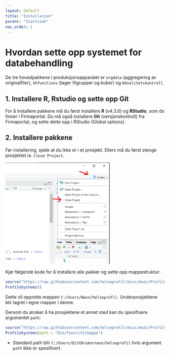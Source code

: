 ```yaml
---
layout: default
title: "Installasjon"
parent: "Startside"
nav_order: 1  
---
```


# Hvordan sette opp systemet for databehandling

De tre hovedpakkene i produksjonsapparatet er `orgdata` (aggregering av originalfiler), `khfunctions` (lager filgrupper og kuber) og `KHvalitetskontroll`. 

## 1. Installere R, Rstudio og sette opp Git
For å installere pakkene må du først installere **R** (v4.3.0) og **RStudio**, som du  finner i Firmaportal. 
Du må også installere  **Git** (versjonskontroll) fra Firmaportal, og sette dette opp i RStudio (Global options). 

## 2. Installere pakkene
Før installering, sjekk at du ikke er i et prosjekt. Ellers må du først stenge prosjektet ie. `Close Project`.
<p align="left"><img src="img/RStudio-project.png" width="330"/></p>

Kjør følgende kode for å installere alle pakker og sette opp mappestruktur:

```R
source("https://raw.githubusercontent.com/helseprofil/misc/main/ProfileSystems.R")
ProfileSystems()
```

Dette vil opprette mappen `C:/Users/Navn/helseprofil`. Underprosjektene blir lagret i egne mapper i denne. 

Dersom du ønsker å ha prosjektene et annet sted kan du spesifisere argumentet `path`:

```R
source("https://raw.githubusercontent.com/helseprofil/misc/main/ProfileSystems.R")
ProfileSystems(path = "Din/favoritt/mappe")
```

- Standard path blir `C:/Users/DittBrukernavn/helseprofil` hvis argument `path` ikke er spesifisert.
